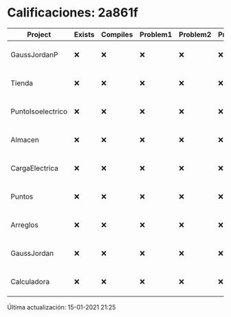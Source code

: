 # Calificaciones: 2a861f
|Project|Exists|Compiles|Problem1|Problem2|Problem3|Extra|Grade|CommitHash|CommitDate|CheckDate|DueDate|Comments|
|-|-|-|-|-|-|-|-|-|-|-|-|-|
|GaussJordanP|❌|❌|❌|❌|❌|❌|5.0|nan|nan|15-01-2021 21:25:10|14-01-2021 21:00:00|No se encontró el archivo en PracticasComputacionI/GaussJordanP/GaussJordanP.py|
|Tienda|❌|❌|❌|❌|❌|❌|5.0|nan|nan|15-01-2021 21:25:09|11-12-2020 21:00:00|No se encontró el archivo en PracticasComputacionI/Tienda/Almacen.cpp|
|PuntoIsoelectrico|❌|❌|❌|❌|❌|❌|5.0|nan|nan|15-01-2021 21:25:08|26-11-2020 21:00:00|No se encontró el archivo en PracticasComputacionI/PuntoIsoelectrico/Grupo.cpp|
|Almacen|❌|❌|❌|❌|❌|❌|5.0|nan|nan|15-01-2021 21:25:08|04-12-2020 21:00:00|No se encontró el archivo en PracticasComputacionI/Almacen/Almacen.cpp|
|CargaElectrica|❌|❌|❌|❌|❌|❌|5.0|nan|nan|15-01-2021 21:25:07|19-11-2020 21:00:00|No se encontró el archivo en PracticasComputacionI/CargaElectrica/CargaElectrica.cpp|
|Puntos|❌|❌|❌|❌|❌|❌|5.0|nan|nan|15-01-2021 21:25:06|05-11-2020 21:00:00|No se encontró el archivo en PracticasComputacionI/Puntos/Punto.cpp|
|Arreglos|❌|❌|❌|❌|❌|❌|5.0|nan|nan|15-01-2021 21:25:05|22-10-2020 21:00:00|No se encontró el archivo en PracticasComputacionI/Arreglos/Arreglos.cpp|
|GaussJordan|❌|❌|❌|❌|❌|❌|5.0|nan|nan|15-01-2021 21:25:05|19-11-2020 21:00:00|No se encontró el archivo en PracticasComputacionI/GaussJordan/GaussJordan.cpp|
|Calculadora|❌|❌|❌|❌|❌|❌|5.0|nan|nan|15-01-2021 21:25:04|15-10-2020 21:00:00|No se encontró el archivo en PracticasComputacionI/Calculadora/Calculadora.cpp|

Última actualización: 15-01-2021 21:25